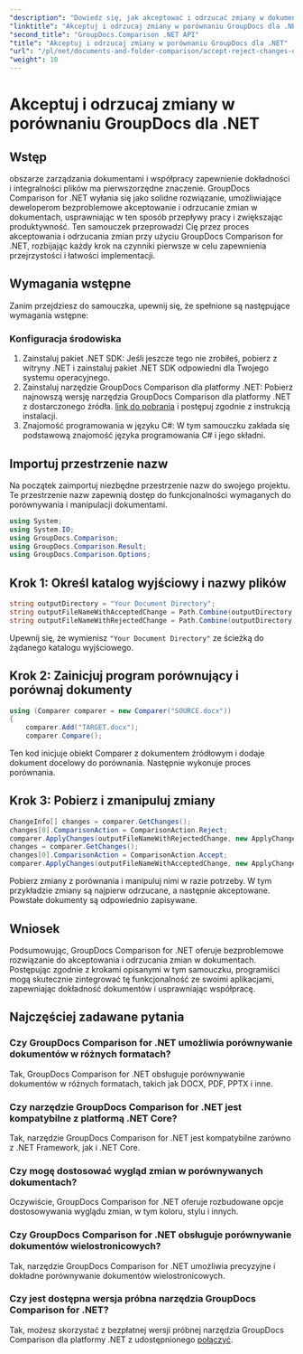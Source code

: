 ```yaml
---
"description": "Dowiedz się, jak akceptować i odrzucać zmiany w dokumentach, korzystając z narzędzia GroupDocs Comparison for .NET. Usprawnij przepływy pracy nad dokumentami bez wysiłku."
"linktitle": "Akceptuj i odrzucaj zmiany w porównaniu GroupDocs dla .NET"
"second_title": "GroupDocs.Comparison .NET API"
"title": "Akceptuj i odrzucaj zmiany w porównaniu GroupDocs dla .NET"
"url": "/pl/net/documents-and-folder-comparison/accept-reject-changes-dotnet/"
"weight": 10
---
```


# Akceptuj i odrzucaj zmiany w porównaniu GroupDocs dla .NET

## Wstęp
obszarze zarządzania dokumentami i współpracy zapewnienie dokładności i integralności plików ma pierwszorzędne znaczenie. GroupDocs Comparison for .NET wyłania się jako solidne rozwiązanie, umożliwiające deweloperom bezproblemowe akceptowanie i odrzucanie zmian w dokumentach, usprawniając w ten sposób przepływy pracy i zwiększając produktywność. Ten samouczek przeprowadzi Cię przez proces akceptowania i odrzucania zmian przy użyciu GroupDocs Comparison for .NET, rozbijając każdy krok na czynniki pierwsze w celu zapewnienia przejrzystości i łatwości implementacji.
## Wymagania wstępne
Zanim przejdziesz do samouczka, upewnij się, że spełnione są następujące wymagania wstępne:
### Konfiguracja środowiska
1. Zainstaluj pakiet .NET SDK: Jeśli jeszcze tego nie zrobiłeś, pobierz z witryny .NET i zainstaluj pakiet .NET SDK odpowiedni dla Twojego systemu operacyjnego.
2. Zainstaluj narzędzie GroupDocs Comparison dla platformy .NET: Pobierz najnowszą wersję narzędzia GroupDocs Comparison dla platformy .NET z dostarczonego źródła. [link do pobrania](https://releases.groupdocs.com/comparison/net/) i postępuj zgodnie z instrukcją instalacji.
3. Znajomość programowania w języku C#: W tym samouczku zakłada się podstawową znajomość języka programowania C# i jego składni.

## Importuj przestrzenie nazw
Na początek zaimportuj niezbędne przestrzenie nazw do swojego projektu. Te przestrzenie nazw zapewnią dostęp do funkcjonalności wymaganych do porównywania i manipulacji dokumentami.

```csharp
using System;
using System.IO;
using GroupDocs.Comparison;
using GroupDocs.Comparison.Result;
using GroupDocs.Comparison.Options;
```
## Krok 1: Określ katalog wyjściowy i nazwy plików
```csharp
string outputDirectory = "Your Document Directory";
string outputFileNameWithAcceptedChange = Path.Combine(outputDirectory, "RESULT_WITH_ACCEPTED_CHANGE.docx");
string outputFileNameWithRejectedChange = Path.Combine(outputDirectory, "RESULT_WITH_REJECTED_CHANGE.docx");
```
Upewnij się, że wymienisz `"Your Document Directory"` ze ścieżką do żądanego katalogu wyjściowego.
## Krok 2: Zainicjuj program porównujący i porównaj dokumenty
```csharp
using (Comparer comparer = new Comparer("SOURCE.docx"))
{
    comparer.Add("TARGET.docx");
    comparer.Compare();
```
Ten kod inicjuje obiekt Comparer z dokumentem źródłowym i dodaje dokument docelowy do porównania. Następnie wykonuje proces porównania.
## Krok 3: Pobierz i zmanipuluj zmiany
```csharp
ChangeInfo[] changes = comparer.GetChanges();
changes[0].ComparisonAction = ComparisonAction.Reject;
comparer.ApplyChanges(outputFileNameWithRejectedChange, new ApplyChangeOptions { Changes = changes, SaveOriginalState = true });
changes = comparer.GetChanges();
changes[0].ComparisonAction = ComparisonAction.Accept;
comparer.ApplyChanges(outputFileNameWithAcceptedChange, new ApplyChangeOptions { Changes = changes });
```
Pobierz zmiany z porównania i manipuluj nimi w razie potrzeby. W tym przykładzie zmiany są najpierw odrzucane, a następnie akceptowane. Powstałe dokumenty są odpowiednio zapisywane.

## Wniosek
Podsumowując, GroupDocs Comparison for .NET oferuje bezproblemowe rozwiązanie do akceptowania i odrzucania zmian w dokumentach. Postępując zgodnie z krokami opisanymi w tym samouczku, programiści mogą skutecznie zintegrować tę funkcjonalność ze swoimi aplikacjami, zapewniając dokładność dokumentów i usprawniając współpracę.
## Najczęściej zadawane pytania
### Czy GroupDocs Comparison for .NET umożliwia porównywanie dokumentów w różnych formatach?
Tak, GroupDocs Comparison for .NET obsługuje porównywanie dokumentów w różnych formatach, takich jak DOCX, PDF, PPTX i inne.
### Czy narzędzie GroupDocs Comparison for .NET jest kompatybilne z platformą .NET Core?
Tak, narzędzie GroupDocs Comparison for .NET jest kompatybilne zarówno z .NET Framework, jak i .NET Core.
### Czy mogę dostosować wygląd zmian w porównywanych dokumentach?
Oczywiście, GroupDocs Comparison for .NET oferuje rozbudowane opcje dostosowywania wyglądu zmian, w tym koloru, stylu i innych.
### Czy GroupDocs Comparison for .NET obsługuje porównywanie dokumentów wielostronicowych?
Tak, narzędzie GroupDocs Comparison for .NET umożliwia precyzyjne i dokładne porównywanie dokumentów wielostronicowych.
### Czy jest dostępna wersja próbna narzędzia GroupDocs Comparison for .NET?
Tak, możesz skorzystać z bezpłatnej wersji próbnej narzędzia GroupDocs Comparison dla platformy .NET z udostępnionego [połączyć](https://releases.groupdocs.com/).